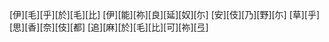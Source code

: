[伊][毛][乎][於][毛][比] [伊][能][祢][良][延][奴][尓] [安][伎][乃][野][尓] [草][乎][思][香][奈][伎][都] [追][麻][於][毛][比][可][祢][弖]

